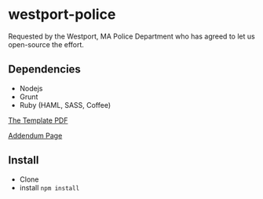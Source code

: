 westport-police
===============
Requested by the Westport, MA Police Department who has agreed to let us open-source the effort.

## Dependencies
* Nodejs
* Grunt
* Ruby (HAML, SASS, Coffee)

[The Template PDF](https://docs.google.com/file/d/0ByFlY3dGhGDcY0NjdzVxUkRQQU0/edit?usp=sharing)

[Addendum Page](https://docs.google.com/file/d/0ByFlY3dGhGDcQ2ZndFdEbU9ianM/edit?usp=sharing)

## Install
* Clone
* install ``` npm install ```

